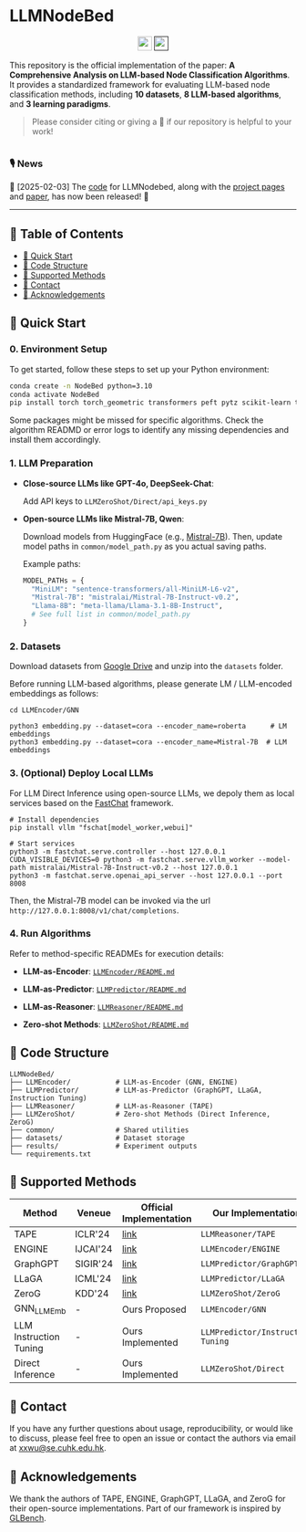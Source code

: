 # LLMNodeBed
<p align="center">
   <a href="https://llmnodebed.github.io/"><img src="https://img.shields.io/badge/🌐-Website-red" height="25"></a>
  <a href=""><img src="https://img.shields.io/badge/📝-Paper-blue" height="25"></a>
</p>

This repository is the official implementation of the paper: **A Comprehensive Analysis on LLM-based Node Classification Algorithms**. It provides a standardized framework for evaluating LLM-based node classification methods, including **10 datasets**, **8 LLM-based algorithms**, and **3 learning paradigms**. 


> Please consider citing or giving a 🌟 if our repository is helpful to your work!


```bibtext

```

### 🎙️ News 

📅 [2025-02-03] The [code](https://github.com/WxxShirley/LLMNodeBed) for LLMNodebed, along with the [project pages](https://llmnodebed.github.io/) and [paper](), has now been released! 🧨


---



## 📝 Table of Contents
- [🚀 Quick Start](#-quick-start)
- [📖 Code Structure](#-code-structure)
- [🔧 Supported Methods](#-supported-methods)
- [📮 Contact](#-contact)
- [🙏 Acknowledgements](#-acknowledgements)



## 🚀 Quick Start 

### 0. Environment Setup
To get started, follow these steps to set up your Python environment: 

```bash
conda create -n NodeBed python=3.10
conda activate NodeBed
pip install torch torch_geometric transformers peft pytz scikit-learn torch_scatter torch_sparse
```

Some packages might be missed for specific algorithms. Check the algorithm READMD or error logs to identify any missing dependencies and install them accordingly.


### 1. LLM Preparation 

* **Close-source LLMs like GPT-4o, DeepSeek-Chat**: 

  Add API keys to `LLMZeroShot/Direct/api_keys.py`

* **Open-source LLMs like Mistral-7B, Qwen**:

  Download models from HuggingFace (e.g., [Mistral-7B](https://huggingface.co/mistralai/Mistral-7B-Instruct-v0.2)). Then, update model paths in `common/model_path.py` as you actual saving paths.

  Example paths: 
  ```python 
  MODEL_PATHs = {
    "MiniLM": "sentence-transformers/all-MiniLM-L6-v2",
    "Mistral-7B": "mistralai/Mistral-7B-Instruct-v0.2",
    "Llama-8B": "meta-llama/Llama-3.1-8B-Instruct",
    # See full list in common/model_path.py
  }
  ```


### 2. Datasets 

Download datasets from [Google Drive](https://drive.google.com/file/d/14GmRVwhP1pUD_OIhoJU3oATZWTnklhPG/view) and unzip into the `datasets` folder.

Before running LLM-based algorithms, please generate LM / LLM-encoded embeddings as follows: 
```shell 
cd LLMEncoder/GNN

python3 embedding.py --dataset=cora --encoder_name=roberta      # LM embeddings
python3 embedding.py --dataset=cora --encoder_name=Mistral-7B  # LLM embeddings
```


### 3. (Optional) Deploy Local LLMs

For LLM Direct Inference using open-source LLMs, we depoly them as local services based on the [FastChat](https://github.com/lm-sys/FastChat) framework.

```shell 
# Install dependencies
pip install vllm "fschat[model_worker,webui]"

# Start services
python3 -m fastchat.serve.controller --host 127.0.0.1
CUDA_VISIBLE_DEVICES=0 python3 -m fastchat.serve.vllm_worker --model-path mistralai/Mistral-7B-Instruct-v0.2 --host 127.0.0.1
python3 -m fastchat.serve.openai_api_server --host 127.0.0.1 --port 8008
```

Then, the Mistral-7B model can be invoked via the url `http://127.0.0.1:8008/v1/chat/completions`. 



### 4. Run Algorithms


Refer to method-specific READMEs for execution details:

* **LLM-as-Encoder**: [`LLMEncoder/README.md`](https://github.com/WxxShirley/LLMNodeBed/tree/main/LLMEncoder)

* **LLM-as-Predictor**: [`LLMPredictor/README.md`](https://github.com/WxxShirley/LLMNodeBed/tree/main/LLMPredictor)

* **LLM-as-Reasoner**: [`LLMReasoner/README.md`](https://github.com/WxxShirley/LLMNodeBed/tree/main/LLMReasoner)

* **Zero-shot Methods**: [`LLMZeroShot/README.md`](https://github.com/WxxShirley/LLMNodeBed/tree/main/LLMZeroshot)



## 📖 Code Structure 

```
LLMNodeBed/
├── LLMEncoder/           # LLM-as-Encoder (GNN, ENGINE)
├── LLMPredictor/         # LLM-as-Predictor (GraphGPT, LLaGA, Instruction Tuning)
├── LLMReasoner/          # LLM-as-Reasoner (TAPE)
├── LLMZeroShot/          # Zero-shot Methods (Direct Inference, ZeroG)
├── common/               # Shared utilities
├── datasets/             # Dataset storage
├── results/              # Experiment outputs
└── requirements.txt
```


## 🔧 Supported Methods 


| Method                       | Veneue   | Official Implementation                    | Our Implementation                |
| ---------------------------- | -------- | ------------------------------------------ | --------------------------------- |
| TAPE                         | ICLR'24  | [link](https://github.com/XiaoxinHe/TAPE)  | `LLMReasoner/TAPE`                |
| ENGINE                       | IJCAI'24 | [link](https://github.com/ZhuYun97/ENGINE) | `LLMEncoder/ENGINE`               |
| GraphGPT                     | SIGIR'24 | [link](https://github.com/HKUDS/GraphGPT)  | `LLMPredictor/GraphGPT`           |
| LLaGA                        | ICML'24  | [link](https://github.com/VITA-Group/LLaGA)| `LLMPredictor/LLaGA`              |
| ZeroG                        | KDD'24   | [link](https://github.com/NineAbyss/ZeroG) | `LLMZeroShot/ZeroG`               |
| $\text{GNN}_{\text{LLMEmb}}$ | -        | Ours Proposed                              | `LLMEncoder/GNN`                  |
| LLM Instruction Tuning       | -        | Ours Implemented                           | `LLMPredictor/Instruction Tuning` |
| Direct Inference             | -        | Ours Implemented                           | `LLMZeroShot/Direct`              |


## 📮 Contact 

If you have any further questions about usage, reproducibility, or would like to discuss, please feel free to open an issue or contact the authors via email at xxwu@se.cuhk.edu.hk.



## 🙏 Acknowledgements

We thank the authors of TAPE, ENGINE, GraphGPT, LLaGA, and ZeroG for their open-source implementations. Part of our framework is inspired by [GLBench](https://github.com/NineAbyss/GLBench).

